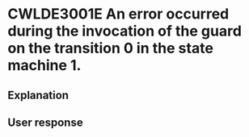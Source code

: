 # CWLDE3001E An error occurred during the invocation of the guard on the transition 0 in the state machine 1.

## Explanation

## User response